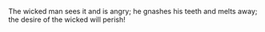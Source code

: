 The wicked man sees it and is angry; he gnashes his teeth and melts away; the desire of the wicked will perish!
